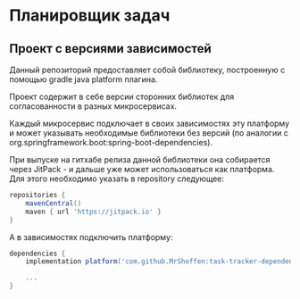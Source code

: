 # Планировщик задач
## Проект с версиями зависимостей



Данный репозиторий предоставляет собой библиотеку, построенную с помощью gradle java platform плагина.

Проект содержит в себе версии сторонних библиотек для согласованности в разных микросервисах. 

Каждый микросервис подключает в своих зависимостях эту платформу и может указывать необходимые библиотеки без версий (по аналогии с org.springframework.boot:spring-boot-dependencies).


При выпуске на гитхабе релиза данной библиотеки она собирается через JitPack - и дальше уже может использоваться как платформа. Для этого необходимо указать в repository следующее:
```groovy
repositories {
    mavenCentral()
    maven { url 'https://jitpack.io' }
}
```

А в зависимостях подключить платформу:
```groovy
dependencies {
    implementation platform('com.github.MrShoffen:task-tracker-dependencies-versions:1.2.0')

    ...
}

```